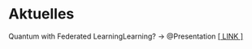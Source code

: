 # Aktuelles

Quantum with Federated LearningLearning? -> @Presentation [\[ LINK \]](https://docs.google.com/presentation/d/1YMo-EGSDAGPtQS-aWh5BhmmuVM0s\_eklly0DeHlpclE/edit?usp=sharing)
